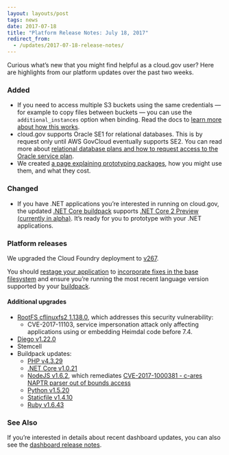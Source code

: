```yaml
---
layout: layouts/post
tags: news
date: 2017-07-18
title: "Platform Release Notes: July 18, 2017"
redirect_from:
  - /updates/2017-07-18-release-notes/
---
```


Curious what’s new that you might find helpful as a cloud.gov user? Here are highlights from our platform updates over the past two weeks.

<!--more-->

### Added

- If you need to access multiple S3 buckets using the same credentials — for example to copy files between buckets — you can use the `additional_instances` option when binding. Read the docs to [learn more about how this works](/docs/services/s3.md#using-s3-from-your-application).
- cloud.gov supports Oracle SE1 for relational databases. This is by request only until AWS GovCloud eventually supports SE2. You can read more about [relational database plans and how to request access to the Oracle service plan](/docs/services/relational-database.md).
- We created [a page explaining prototyping packages](/docs/pricing/prototyping.md), how you might use them, and what they cost.

### Changed

- If you have .NET applications you’re interested in running on cloud.gov, the updated [.NET Core buildpack](https://docs.cloudfoundry.org/buildpacks/dotnet-core/index.html) supports [.NET Core 2 Preview (currently in alpha)](https://blogs.msdn.microsoft.com/dotnet/2017/06/28/announcing-net-core-2-0-preview-2/). It’s ready for you to prototype with your .NET applications.

### Platform releases

We upgraded the Cloud Foundry deployment to [v267](https://github.com/cloudfoundry/cf-release/releases/tag/v267).

You should [restage your application](http://cli.cloudfoundry.org/en-US/cf/restage.html) to [incorporate fixes in the base filesystem](https://docs.cloudfoundry.org/devguide/deploy-apps/stacks.html#cli-commands) and ensure you’re running the most recent language version supported by your [buildpack](https://docs.cloudfoundry.org/buildpacks/).

#### Additional upgrades

- [RootFS cflinuxfs2 1.138.0](https://github.com/cloudfoundry/cflinuxfs2/releases/tag/1.138.0), which addresses this security vulnerability:
  - CVE-2017-11103, service impersonation attack only affecting applications using or embedding Heimdal code before 7.4.
- [Diego v1.22.0](https://github.com/cloudfoundry/diego-release/releases/tag/v1.22.0)
- Stemcell
- Buildpack updates:
  - [PHP v4.3.29](https://github.com/cloudfoundry/php-buildpack/releases/tag/v4.3.29)
  - [.NET Core v1.0.21](https://github.com/cloudfoundry/dotnet-core-buildpack/releases/tag/v1.0.21)
  - [NodeJS v1.6.2](https://github.com/cloudfoundry/nodejs-buildpack/releases/tag/v1.6.2), which remediates [CVE-2017-1000381 - c-ares NAPTR parser out of bounds access](https://ubuntu.com/security/CVE-2017-1000381.html)
  - [Python v1.5.20](https://github.com/cloudfoundry/python-buildpack/releases/tag/v1.5.20)
  - [Staticfile v1.4.10](https://github.com/cloudfoundry/staticfile-buildpack/releases/tag/v1.4.10)
  - [Ruby v1.6.43](https://github.com/cloudfoundry/ruby-buildpack/releases/tag/v1.6.43)

### See Also

If you’re interested in details about recent dashboard updates, you can also see the [dashboard release notes](https://github.com/18F/cg-dashboard/releases).
